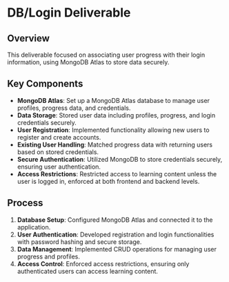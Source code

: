# DB/Login Deliverable

## Overview
This deliverable focused on associating user progress with their login information, using MongoDB Atlas to store data securely.

## Key Components
- **MongoDB Atlas**: Set up a MongoDB Atlas database to manage user profiles, progress data, and credentials.
- **Data Storage**: Stored user data including profiles, progress, and login credentials securely.
- **User Registration**: Implemented functionality allowing new users to register and create accounts.
- **Existing User Handling**: Matched progress data with returning users based on stored credentials.
- **Secure Authentication**: Utilized MongoDB to store credentials securely, ensuring user authentication.
- **Access Restrictions**: Restricted access to learning content unless the user is logged in, enforced at both frontend and backend levels.

## Process
1. **Database Setup**: Configured MongoDB Atlas and connected it to the application.
2. **User Authentication**: Developed registration and login functionalities with password hashing and secure storage.
3. **Data Management**: Implemented CRUD operations for managing user progress and profiles.
4. **Access Control**: Enforced access restrictions, ensuring only authenticated users can access learning content.
